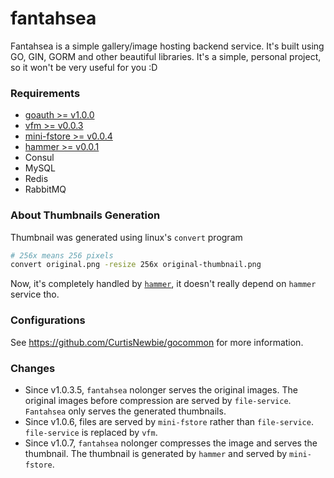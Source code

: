 # fantahsea

Fantahsea is a simple gallery/image hosting backend service. It's built using GO, GIN, GORM and other beautiful libraries. It's a simple, personal project, so it won't be very useful for you :D

### Requirements

- [goauth >= v1.0.0](https://github.com/CurtisNewbie/goauth)
- [vfm >= v0.0.3](https://github.com/CurtisNewbie/vfm)
- [mini-fstore >= v0.0.4](https://github.com/CurtisNewbie/mini-fstore)
- [hammer >= v0.0.1](https://github.com/CurtisNewbie/hammer)
- Consul
- MySQL
- Redis
- RabbitMQ

### About Thumbnails Generation

Thumbnail was generated using linux's `convert` program

```sh
# 256x means 256 pixels
convert original.png -resize 256x original-thumbnail.png
```

Now, it's completely handled by [`hammer`](https://github.com/CurtisNewbie/hammer), it doesn't really depend on `hammer` service tho.

### Configurations

See https://github.com/CurtisNewbie/gocommon for more information.

### Changes

- Since v1.0.3.5, `fantahsea` nolonger serves the original images. The original images before compression are served by `file-service`. `Fantahsea` only serves the generated thumbnails.
- Since v1.0.6, files are served by `mini-fstore` rather than `file-service`. `file-service` is replaced by `vfm`.
- Since v1.0.7, `fantahsea` nolonger compresses the image and serves the thumbnail. The thumbnail is generated by `hammer` and served by `mini-fstore`.

